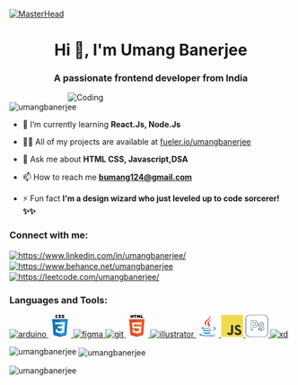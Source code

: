 [![MasterHead](https://media2.giphy.com/headers/monstercat/LQnX59nHBsOV.gif)](https://umangbanerjee.io)
<h1 align="center">Hi 👋, I'm Umang Banerjee</h1>
<h3 align="center">A passionate frontend developer from India</h3>

<img align="right" alt="Coding" width="400" src="https://cdn.dribbble.com/users/1162077/screenshots/3848914/programmer.gif">
<p align="left"> <img src="https://komarev.com/ghpvc/?username=umangbanerjee&label=Profile%20views&color=0e75b6&style=flat" alt="umangbanerjee" /> </p>

- 🌱 I’m currently learning **React.Js, Node.Js**

- 👨‍💻 All of my projects are available at [fueler.io/umangbanerjee](fueler.io/umangbanerjee)

- 💬 Ask me about **HTML CSS, Javascript,DSA**

- 📫 How to reach me **bumang124@gmail.com**

- ⚡ Fun fact **I'm a design wizard who just leveled up to code sorcerer! ✨✨**

<h3 align="left">Connect with me:</h3>
<p align="left">
<a href="https://linkedin.com/in/https://www.linkedin.com/in/umangbanerjee/" target="blank"><img align="center" src="https://raw.githubusercontent.com/rahuldkjain/github-profile-readme-generator/master/src/images/icons/Social/linked-in-alt.svg" alt="https://www.linkedin.com/in/umangbanerjee/" height="30" width="40" /></a>
<a href="https://www.behance.net/https://www.behance.net/umangbanerjee" target="blank"><img align="center" src="https://raw.githubusercontent.com/rahuldkjain/github-profile-readme-generator/master/src/images/icons/Social/behance.svg" alt="https://www.behance.net/umangbanerjee" height="30" width="40" /></a>
<a href="https://www.leetcode.com/https://leetcode.com/umangbanerjee/" target="blank"><img align="center" src="https://raw.githubusercontent.com/rahuldkjain/github-profile-readme-generator/master/src/images/icons/Social/leet-code.svg" alt="https://leetcode.com/umangbanerjee/" height="30" width="40" /></a>
</p>

<h3 align="left">Languages and Tools:</h3>
<p align="left"> <a href="https://www.arduino.cc/" target="_blank" rel="noreferrer"> <img src="https://cdn.worldvectorlogo.com/logos/arduino-1.svg" alt="arduino" width="40" height="40"/> </a> <a href="https://www.w3schools.com/css/" target="_blank" rel="noreferrer"> <img src="https://raw.githubusercontent.com/devicons/devicon/master/icons/css3/css3-original-wordmark.svg" alt="css3" width="40" height="40"/> </a> <a href="https://www.figma.com/" target="_blank" rel="noreferrer"> <img src="https://www.vectorlogo.zone/logos/figma/figma-icon.svg" alt="figma" width="40" height="40"/> </a> <a href="https://git-scm.com/" target="_blank" rel="noreferrer"> <img src="https://www.vectorlogo.zone/logos/git-scm/git-scm-icon.svg" alt="git" width="40" height="40"/> </a> <a href="https://www.w3.org/html/" target="_blank" rel="noreferrer"> <img src="https://raw.githubusercontent.com/devicons/devicon/master/icons/html5/html5-original-wordmark.svg" alt="html5" width="40" height="40"/> </a> <a href="https://www.adobe.com/in/products/illustrator.html" target="_blank" rel="noreferrer"> <img src="https://www.vectorlogo.zone/logos/adobe_illustrator/adobe_illustrator-icon.svg" alt="illustrator" width="40" height="40"/> </a> <a href="https://www.java.com" target="_blank" rel="noreferrer"> <img src="https://raw.githubusercontent.com/devicons/devicon/master/icons/java/java-original.svg" alt="java" width="40" height="40"/> </a> <a href="https://developer.mozilla.org/en-US/docs/Web/JavaScript" target="_blank" rel="noreferrer"> <img src="https://raw.githubusercontent.com/devicons/devicon/master/icons/javascript/javascript-original.svg" alt="javascript" width="40" height="40"/> </a> <a href="https://www.photoshop.com/en" target="_blank" rel="noreferrer"> <img src="https://raw.githubusercontent.com/devicons/devicon/master/icons/photoshop/photoshop-line.svg" alt="photoshop" width="40" height="40"/> </a> <a href="https://www.adobe.com/products/xd.html" target="_blank" rel="noreferrer"> <img src="https://cdn.worldvectorlogo.com/logos/adobe-xd.svg" alt="xd" width="40" height="40"/> </a> </p>

<p><img align="left" src="https://github-readme-stats.vercel.app/api/top-langs?username=umangbanerjee&show_icons=true&locale=en&layout=compact" alt="umangbanerjee" /></p>

<p>&nbsp;<img align="center" src="https://github-readme-stats.vercel.app/api?username=umangbanerjee&show_icons=true&locale=en" alt="umangbanerjee" /></p>

<p><img align="center" src="https://github-readme-streak-stats.herokuapp.com/?user=umangbanerjee&" alt="umangbanerjee" /></p>
